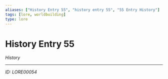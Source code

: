 ```yaml
---
aliases: ["History Entry 55", "history entry 55", "55 Entry History"]
tags: [lore, worldbuilding]
type: lore
---
```


# History Entry 55

*History*

---
*ID: LORE00054*